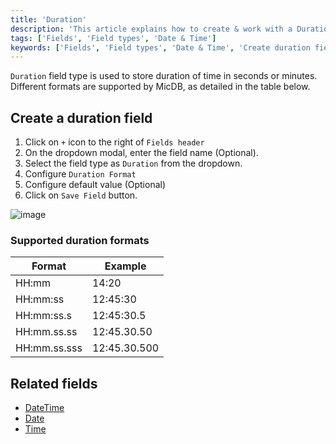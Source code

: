 ```yaml
---
title: 'Duration'
description: 'This article explains how to create & work with a Duration field.'
tags: ['Fields', 'Field types', 'Date & Time']
keywords: ['Fields', 'Field types', 'Date & Time', 'Create duration field']
---
```



`Duration` field type is used to store duration of time in seconds or minutes. Different formats are supported by MicDB, as detailed in the table below.

## Create a duration field
1. Click on `+` icon to the right of `Fields header`
2. On the dropdown modal, enter the field name (Optional).
3. Select the field type as `Duration` from the dropdown.
4. Configure `Duration Format`
5. Configure default value (Optional)
6. Click on `Save Field` button.

![image](/img/v2/fields/types/duration.png)

### Supported duration formats
| Format       | Example      |
|--------------|--------------|
| HH:mm        | 14:20        |
| HH:mm:ss     | 12:45:30     |
| HH:mm:ss.s   | 12:45:30.5   |
| HH:mm.ss.ss  | 12:45.30.50  |
| HH:mm.ss.sss | 12:45.30.500 |


## Related fields
- [DateTime](010.date-time.md)
- [Date](020.date.md)
- [Time](030.time.md)
